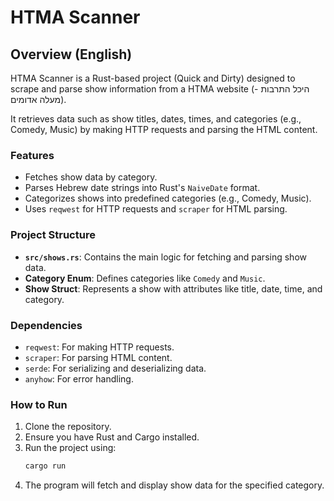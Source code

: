 # HTMA Scanner

## Overview (English)

HTMA Scanner is a Rust-based project (Quick and Dirty) designed to scrape and parse show information from a HTMA
website (היכל התרבות - מעלה אדומים).

It retrieves data such as show titles, dates, times, and categories (e.g., Comedy, Music) by making HTTP requests and
parsing the HTML content.

### Features

- Fetches show data by category.
- Parses Hebrew date strings into Rust's `NaiveDate` format.
- Categorizes shows into predefined categories (e.g., Comedy, Music).
- Uses `reqwest` for HTTP requests and `scraper` for HTML parsing.

### Project Structure

- **`src/shows.rs`**: Contains the main logic for fetching and parsing show data.
- **Category Enum**: Defines categories like `Comedy` and `Music`.
- **Show Struct**: Represents a show with attributes like title, date, time, and category.

### Dependencies

- `reqwest`: For making HTTP requests.
- `scraper`: For parsing HTML content.
- `serde`: For serializing and deserializing data.
- `anyhow`: For error handling.

### How to Run

1. Clone the repository.
2. Ensure you have Rust and Cargo installed.
3. Run the project using:
   ```bash
   cargo run
   ```
4. The program will fetch and display show data for the specified category.
